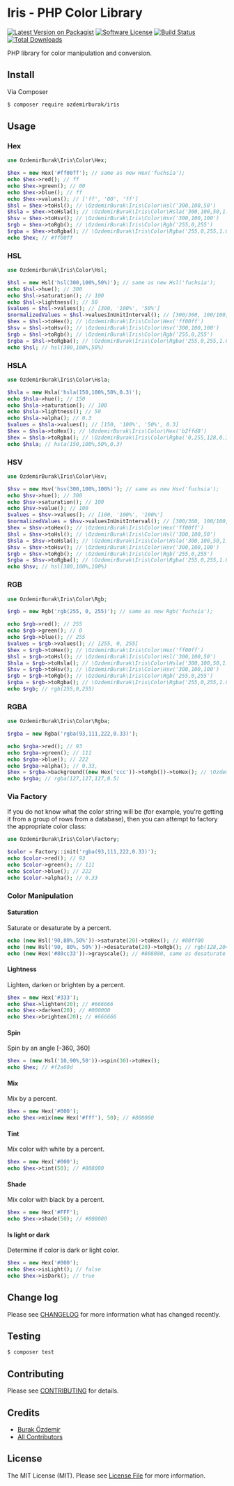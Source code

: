 # Iris - PHP Color Library

[![Latest Version on Packagist][ico-version]][link-packagist]
[![Software License][ico-license]](LICENSE.md)
[![Build Status][ico-travis]][link-travis]
[![Total Downloads][ico-downloads]][link-downloads]

PHP library for color manipulation and conversion.

## Install

Via Composer

``` bash
$ composer require ozdemirburak/iris
```

## Usage

### Hex

``` php
use OzdemirBurak\Iris\Color\Hex;

$hex = new Hex('#ff00ff'); // same as new Hex('fuchsia');
echo $hex->red(); // ff
echo $hex->green(); // 00
echo $hex->blue(); // ff
echo $hex->values(); // ['ff', '00', 'ff']
$hsl = $hex->toHsl(); // \OzdemirBurak\Iris\Color\Hsl('300,100,50')
$hsla = $hex->toHsla(); // \OzdemirBurak\Iris\Color\Hsla('300,100,50,1.0')
$hsv = $hex->toHsv(); // \OzdemirBurak\Iris\Color\Hsv('300,100,100')
$rgb = $hex->toRgb(); // \OzdemirBurak\Iris\Color\Rgb('255,0,255')
$rgba = $hex->toRgba(); // \OzdemirBurak\Iris\Color\Rgba('255,0,255,1.0')
echo $hex; // #ff00ff
```

### HSL

``` php
use OzdemirBurak\Iris\Color\Hsl;

$hsl = new Hsl('hsl(300,100%,50%)'); // same as new Hsl('fuchsia');
echo $hsl->hue(); // 300 
echo $hsl->saturation(); // 100
echo $hsl->lightness(); // 50
$values = $hsl->values(); // [300, '100%', '50%']
$normalizedValues = $hsl->valuesInUnitInterval(); // [300/360, 100/100, 50/100]
$hex = $hsl->toHex(); // \OzdemirBurak\Iris\Color\Hex('ff00ff')
$hsv = $hsl->toHsv(); // \OzdemirBurak\Iris\Color\Hsv('300,100,100')
$rgb = $hsl->toRgb(); // \OzdemirBurak\Iris\Color\Rgb('255,0,255')
$rgba = $hsl->toRgba(); // \OzdemirBurak\Iris\Color\Rgba('255,0,255,1.0')
echo $hsl; // hsl(300,100%,50%)
```

### HSLA

``` php
use OzdemirBurak\Iris\Color\Hsla;

$hsla = new Hsla('hsla(150,100%,50%,0.3)');
echo $hsla->hue(); // 150
echo $hsla->saturation(); // 100
echo $hsla->lightness(); // 50
echo $hsla->alpha(); // 0.3
$values = $hsla->values(); // [150, '100%', '50%', 0.3]
$hex = $hsla->toHex(); // \OzdemirBurak\Iris\Color\Hex('b2ffd8')
$hex = $hsla->toRgba(); // \OzdemirBurak\Iris\Color\Rgba('0,255,128,0.3')
echo $hsla; // hsla(150,100%,50%,0.3)
```

### HSV

``` php
use OzdemirBurak\Iris\Color\Hsv;

$hsv = new Hsv('hsv(300,100%,100%)'); // same as new Hsv('fuchsia');
echo $hsv->hue(); // 300 
echo $hsv->saturation(); // 100
echo $hsv->value(); // 100
$values = $hsv->values(); // [100, '100%', '100%']
$normalizedValues = $hsv->valuesInUnitInterval(); // [300/360, 100/100, 100/100]
$hex = $hsv->toHex(); // \OzdemirBurak\Iris\Color\Hex('ff00ff')
$hsl = $hsv->toHsl(); // \OzdemirBurak\Iris\Color\Hsl('300,100,50')
$hsla = $hsv->toHsla(); // \OzdemirBurak\Iris\Color\Hsla('300,100,50,1.0')
$hsv = $hsv->toHsv(); // \OzdemirBurak\Iris\Color\Hsv('300,100,100')
$rgb = $hsv->toRgb(); // \OzdemirBurak\Iris\Color\Rgb('255,0,255')
$rgba = $hsv->toRgba(); // \OzdemirBurak\Iris\Color\Rgba('255,0,255,1.0')
echo $hsv; // hsl(300,100%,100%)
```

### RGB

``` php
use OzdemirBurak\Iris\Color\Rgb;

$rgb = new Rgb('rgb(255, 0, 255)'); // same as new Rgb('fuchsia');

echo $rgb->red(); // 255
echo $rgb->green(); // 0
echo $rgb->blue(); // 255
$values = $rgb->values(); // [255, 0, 255]
$hex = $rgb->toHex(); // \OzdemirBurak\Iris\Color\Hex('ff00ff')
$hsl = $rgb->toHsl(); // \OzdemirBurak\Iris\Color\Hsl('300,100,50')
$hsla = $rgb->toHsla(); // \OzdemirBurak\Iris\Color\Hsla('300,100,50,1.0')
$hsv = $rgb->toHsv(); // \OzdemirBurak\Iris\Color\Hsv('300,100,100')
$rgb = $rgb->toRgb(); // \OzdemirBurak\Iris\Color\Rgb('255,0,255')
$rgba = $rgb->toRgba(); // \OzdemirBurak\Iris\Color\Rgba('255,0,255,1.0')
echo $rgb; // rgb(255,0,255)
```

### RGBA

``` php
use OzdemirBurak\Iris\Color\Rgba;

$rgba = new Rgba('rgba(93,111,222,0.33)');

echo $rgba->red(); // 93
echo $rgba->green(); // 111
echo $rgba->blue(); // 222
echo $rgba->alpha(); // 0.33,
$hex = $rgba->background((new Hex('ccc'))->toRgb())->toHex(); // \OzdemirBurak\Iris\Color\Hex('a7add1')
echo $rgba; // rgba(127,127,127,0.5)
```

### Via Factory

If you do not know what the color string will be (for example, you're getting it from a group of rows from a database), then you can attempt to factory the appropriate color class:

``` php
use OzdemirBurak\Iris\Color\Factory;

$color = Factory::init('rgba(93,111,222,0.33)');
echo $color->red(); // 93
echo $color->green(); // 111
echo $color->blue(); // 222
echo $color->alpha(); // 0.33
```


### Color Manipulation

#### Saturation

Saturate or desaturate by a percent.

``` php
echo (new Hsl('90,80%,50%'))->saturate(20)->toHex(); // #80ff00
echo (new Hsl('90, 80%, 50%'))->desaturate(20)->toRgb(); // rgb(128,204,51)
echo (new Hex('#80cc33'))->grayscale(); // #808080, same as desaturate 100
```

#### Lightness

Lighten, darken or brighten by a percent.

``` php
$hex = new Hex('#333');
echo $hex->lighten(20); // #666666
echo $hex->darken(20); // #000000
echo $hex->brighten(20); // #666666
```

#### Spin

Spin by an angle [-360, 360]

``` php
$hex = (new Hsl('10,90%,50'))->spin(30)->toHex();
echo $hex; // #f2a60d
```

#### Mix

Mix by a percent.

``` php
$hex = new Hex('#000');
echo $hex->mix(new Hex('#fff'), 50); // #808080
```

#### Tint

Mix color with white by a percent.

``` php
$hex = new Hex('#000');
echo $hex->tint(50); // #808080
```

#### Shade

Mix color with black by a percent.

``` php
$hex = new Hex('#FFF');
echo $hex->shade(50); // #808080
```

#### Is light or dark

Determine if color is dark or light color.

``` php
$hex = new Hex('#000');
echo $hex->isLight(); // false
echo $hex->isDark(); // true
```

## Change log

Please see [CHANGELOG](CHANGELOG.md) for more information what has changed recently.

## Testing

``` bash
$ composer test
```

## Contributing

Please see [CONTRIBUTING](CONTRIBUTING.md) for details.

## Credits

- [Burak Özdemir][link-author]
- [All Contributors][link-contributors]

## License

The MIT License (MIT). Please see [License File](LICENSE.md) for more information.

[ico-version]: https://img.shields.io/packagist/v/ozdemirburak/iris.svg?style=flat-square
[ico-license]: https://img.shields.io/badge/license-MIT-brightgreen.svg?style=flat-square
[ico-travis]: https://img.shields.io/travis/ozdemirburak/iris/master.svg?style=flat-square
[ico-downloads]: https://img.shields.io/packagist/dt/ozdemirburak/iris.svg?style=flat-square

[link-packagist]: https://packagist.org/packages/ozdemirburak/iris
[link-travis]: https://travis-ci.org/ozdemirburak/iris
[link-downloads]: https://packagist.org/packages/ozdemirburak/iris
[link-author]: https://github.com/ozdemirburak
[link-contributors]: ../../contributors
